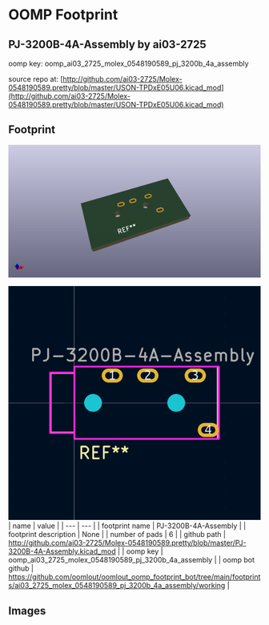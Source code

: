 # OOMP Footprint  
## PJ-3200B-4A-Assembly  by ai03-2725  
  
oomp key: oomp_ai03_2725_molex_0548190589_pj_3200b_4a_assembly  
  
source repo at: [http://github.com/ai03-2725/Molex-0548190589.pretty/blob/master/USON-TPDxE05U06.kicad_mod](http://github.com/ai03-2725/Molex-0548190589.pretty/blob/master/USON-TPDxE05U06.kicad_mod)  
## Footprint  
  
[![working_kicad_pcb_3d.png](working_kicad_pcb_3d_600.png)](working_kicad_pcb_3d.png)  
  
[![working.png](working_600.png)](working.png)  
| name | value | 
| --- | --- | 
| footprint name | PJ-3200B-4A-Assembly | 
| footprint description | None | 
| number of pads | 6 | 
| github path | http://github.com/ai03-2725/Molex-0548190589.pretty/blob/master/PJ-3200B-4A-Assembly.kicad_mod | 
| oomp key | oomp_ai03_2725_molex_0548190589_pj_3200b_4a_assembly | 
| oomp bot github | https://github.com/oomlout/oomlout_oomp_footprint_bot/tree/main/footprints/ai03_2725_molex_0548190589_pj_3200b_4a_assembly/working | 
## Images  
